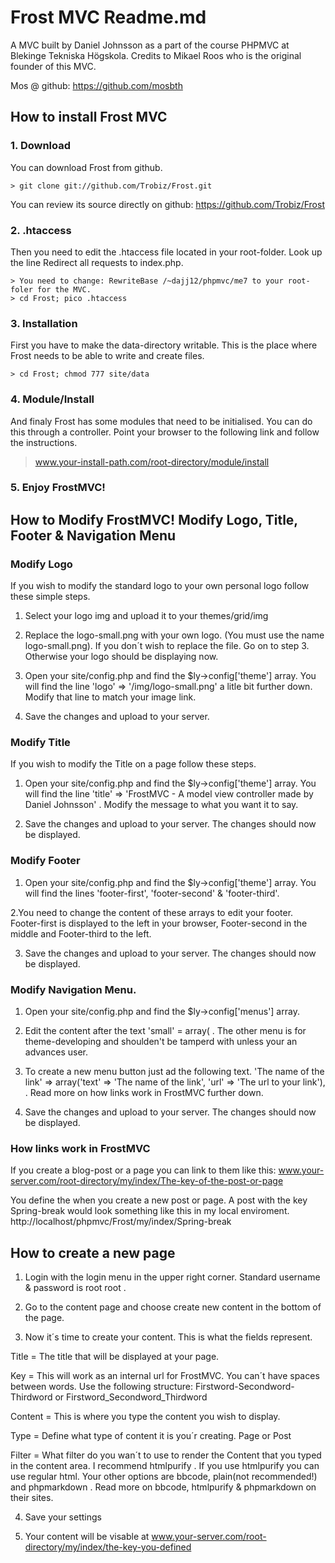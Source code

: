 Frost MVC Readme.md 
====================
A MVC built by Daniel Johnsson as a part of the course PHPMVC at Blekinge Tekniska Högskola.
Credits to Mikael Roos who is the original founder of this MVC.

Mos @ github: https://github.com/mosbth


How to install Frost MVC
---------------------
### 1. Download

You can download Frost from github.

    > git clone git://github.com/Trobiz/Frost.git 

You can review its source directly on github: https://github.com/Trobiz/Frost

### 2. .htaccess

Then you need to edit the .htaccess file located in your root-folder. Look up the line Redirect all requests to index.php.

    > You need to change: RewriteBase /~dajj12/phpmvc/me7 to your root-foler for the MVC. 
    > cd Frost; pico .htaccess 

### 3. Installation

First you have to make the data-directory writable. This is the place where Frost needs to be able to write and create files.

    > cd Frost; chmod 777 site/data 


### 4. Module/Install

And finaly Frost has some modules that need to be initialised. You can do this through a controller. Point your browser to the following link and follow the instructions.

   > www.your-install-path.com/root-directory/module/install 

### 5. Enjoy FrostMVC!



How to Modify FrostMVC!
Modify Logo, Title, Footer & Navigation Menu
---------------------

### Modify Logo

If you wish to modify the standard logo to your own personal logo follow these simple steps.

1. Select your logo img and upload it to your themes/grid/img

2. Replace the logo-small.png with your own logo. (You must use the name logo-small.png). If
you don´t wish to replace the file. Go on to step 3. Otherwise your logo should be displaying now.

3. Open your site/config.php and find the $ly->config['theme'] array. You will find the line 
'logo' => '/img/logo-small.png' a litle bit further down. Modify that line to match your image link.

4. Save the changes and upload to your server. 



### Modify Title

If you wish to modify the Title on a page follow these steps.

1. Open your site/config.php and find the $ly->config['theme'] array. You will find the line 
'title' => 'FrostMVC - A model view controller made by Daniel Johnsson' . Modify the message
to what you want it to say. 

2. Save the changes and upload to your server. The changes should now be displayed. 



### Modify Footer

1. Open your site/config.php and find the $ly->config['theme'] array. You will find the lines
'footer-first', 'footer-second' & 'footer-third'. 

2.You need to change the content of these arrays to edit your footer. Footer-first is displayed
to the left in your browser, Footer-second in the middle and Footer-third to the left.

3. Save the changes and upload to your server. The changes should now be displayed. 



### Modify Navigation Menu.

1. Open your site/config.php and find the $ly->config['menus'] array. 

2. Edit the content after the text 'small' = array( . The other menu is for theme-developing and shoulden't be tamperd with unless your an advances user. 

3. 	To create a new menu button just ad the following text. 'The name of the link' => array('text' => 'The name of the link', 'url' => 'The url to your link'), . Read more on how links work in FrostMVC further down.

4. Save the changes and upload to your server. The changes should now be displayed. 

### How links work in FrostMVC

If you create a blog-post or a page you can link to them like this: www.your-server.com/root-directory/my/index/The-key-of-the-post-or-page

You define the when you create a new post or page. A post with the key Spring-break would look something 
like this in my local enviroment. http://localhost/phpmvc/Frost/my/index/Spring-break


How to create a new page
---------------------

1. Login with the login menu in the upper right corner. Standard username & password is root root .

2. Go to the content page and choose create new content in the bottom of the page.

3. Now it´s time to create your content. This is what the fields represent.

Title = The title that will be displayed at your page.

Key = This will work as an internal url for FrostMVC. You can´t have spaces between words. Use 
the following structure: Firstword-Secondword-Thirdword or Firstword_Secondword_Thirdword 

Content = This is where you type the content you wish to display. 

Type = Define what type of content it is you´r creating. Page or Post

Filter = What filter do you wan´t to use to render the Content that you typed in the content area. I 
recommend htmlpurify . If you use htmlpurify you can use regular html. Your other options are bbcode,
plain(not recommended!) and phpmarkdown . Read more on bbcode, htmlpurify & phpmarkdown on their sites.

4. Save your settings

5. Your content will be visable at www.your-server.com/root-directory/my/index/the-key-you-defined